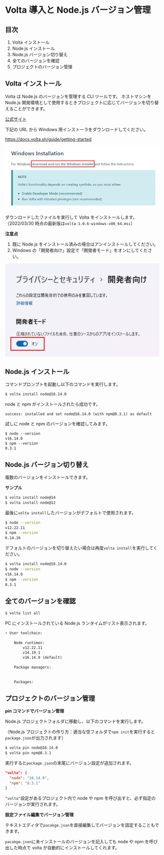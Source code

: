 # Volta 導入と Node.js バージョン管理

## 目次

1. Volta インストール
1. Node.js インストール
1. Node.js バージョン切り替え
1. 全てのバージョンを確認
1. プロジェクトのバージョン管理

## Volta インストール

Volta は Node.js のバージョンを管理する CLI ツールです。
ホストマシンを Node.js 開発環境として使用するときプロジェクトに応じてバージョンを切り替えることができます。

[公式サイト](https://volta.sh/)

下記の URL から Windows 用インストーラをダウンロードしてください。

https://docs.volta.sh/guide/getting-started

![Windows Install](./asset/volta_windows_install.png)

ダウンロードしたファイルを実行して Volta をインストールします。
（2022/03/30 時点の最新版は`volta-1.0.6-windows-x86_64.msi`）

**注意点**

1. 既に Node.js をインストール済みの場合はアンインストールしてください。
1. Windows の「開発者向け」設定で「開発者モード」をオンにしてください。

![Windows Dev Mode](./asset/Windows設定の開発者モードON.png)

## Node.js インストール

コマンドプロンプトを起動し以下のコマンドを実行します。

```sh
$ volta install node@16.14.0
```

node と npm がインストールされたら成功です。

```
success: installed and set node@16.14.0 (with npm@8.3.1) as default
```

試しに node と npm のバージョンを確認してみます。

```
$ node --version
v16.14.0
$ npm --version
8.3.1
```

## Node.js バージョン切り替え

複数のバージョンをインストールできます。

**サンプル**

```sh
$ volta install node@14
$ volta install node@12
```

最後に`volta install`したバージョンがデフォルトで使用されます。

```sh
$ node --version
v12.22.11
$ npm --version
6.14.16
```

デフォルトのバージョンを切り替えたい場合は再度`volta install`を実行してください。

```sh
$ volta install node@16.14.0
$ node --version
v16.14.0
$ npm --version
8.3.1
```

## 全てのバージョンを確認

```sh
$ volta list all
```

PC にインストールされている Node.js ランタイムがリスト表示されます。

```
⚡️ User toolchain:

    Node runtimes:
        v12.22.11
        v14.19.1
        v16.14.0 (default)

    Package managers:


    Packages:
```

## プロジェクトのバージョン管理

**pin コマンドでバージョン管理**

Node.js プロジェクトフォルダに移動し、以下のコマンドを実行します。

（Node.js プロジェクトの作り方：適当な空フォルダで`npm init`を実行すると`package.json`が出力されます）

```sh
$ volta pin node@16.14.0
$ volta pin npm@8.3.1
```

実行すると`package.json`の末尾にバージョン設定が追加されます。

```json
"volta": {
  "node": "16.14.0",
  "npm": "8.3.1"
}
```

`"volta"`設定があるプロジェクト内で node や npm を呼び出すと、必ず指定のバージョンが実行されます。

**設定ファイル編集でバージョン管理**

テキストエディタで`pacakge.json`を直接編集してバージョンを固定することもできます。

`pacakge.json`に未インストールのバージョンを記入しても node や npm を呼び出した時点で volta が自動的にインストールしてくれます。
